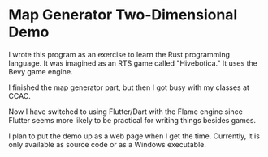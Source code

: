 # Map Generator Two-Dimensional Demo

I wrote this program as an exercise to learn the Rust programming language. It was imagined as an RTS game called "Hivebotica." It uses the Bevy game engine.

I finished the map generator part, but then I got busy with my classes at CCAC. 

Now I have switched to using Flutter/Dart with the Flame engine since Flutter seems more likely to be practical for writing things besides games. 

I plan to put the demo up as a web page when I get the time. Currently, it is only available as source code or as a Windows executable.

